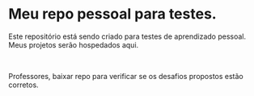 <h1>Meu repo pessoal para testes.</h1>
<p>Este repositório está sendo criado para testes de aprendizado pessoal. Meus projetos serão hospedados aqui.</p>
<br>
<p>Professores, baixar repo para verificar se os desafios propostos estão corretos.</p>

